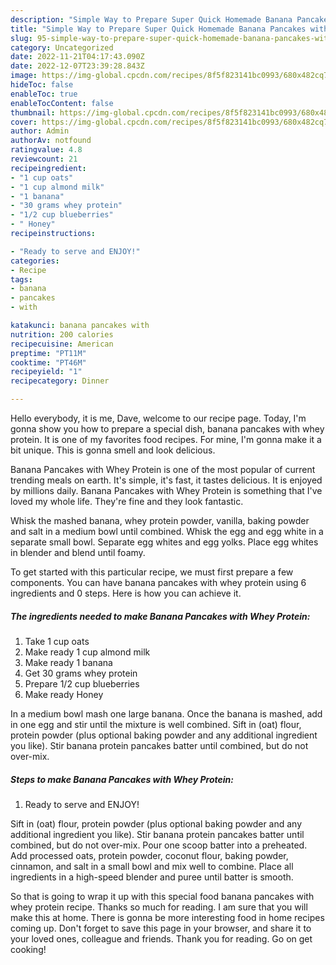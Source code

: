 ```yaml
---
description: "Simple Way to Prepare Super Quick Homemade Banana Pancakes with Whey Protein"
title: "Simple Way to Prepare Super Quick Homemade Banana Pancakes with Whey Protein"
slug: 95-simple-way-to-prepare-super-quick-homemade-banana-pancakes-with-whey-protein
category: Uncategorized
date: 2022-11-21T04:17:43.090Z
date: 2022-12-07T23:39:28.843Z
image: https://img-global.cpcdn.com/recipes/8f5f823141bc0993/680x482cq70/banana-pancakes-with-whey-protein-recipe-main-photo.jpg
hideToc: false
enableToc: true
enableTocContent: false
thumbnail: https://img-global.cpcdn.com/recipes/8f5f823141bc0993/680x482cq70/banana-pancakes-with-whey-protein-recipe-main-photo.jpg
cover: https://img-global.cpcdn.com/recipes/8f5f823141bc0993/680x482cq70/banana-pancakes-with-whey-protein-recipe-main-photo.jpg
author: Admin
authorAv: notfound
ratingvalue: 4.8
reviewcount: 21
recipeingredient:
- "1 cup oats"
- "1 cup almond milk"
- "1 banana"
- "30 grams whey protein"
- "1/2 cup blueberries"
- " Honey"
recipeinstructions:

- "Ready to serve and ENJOY!"
categories:
- Recipe
tags:
- banana
- pancakes
- with

katakunci: banana pancakes with 
nutrition: 200 calories
recipecuisine: American
preptime: "PT11M"
cooktime: "PT46M"
recipeyield: "1"
recipecategory: Dinner

---
```



Hello everybody, it is me, Dave, welcome to our recipe page. Today, I'm gonna show you how to prepare a special dish, banana pancakes with whey protein. It is one of my favorites food recipes. For mine, I'm gonna make it a bit unique. This is gonna smell and look delicious.

Banana Pancakes with Whey Protein is one of the most popular of current trending meals on earth. It's simple, it's fast, it tastes delicious. It is enjoyed by millions daily. Banana Pancakes with Whey Protein is something that I've loved my whole life. They're fine and they look fantastic.

Whisk the mashed banana, whey protein powder, vanilla, baking powder and salt in a medium bowl until combined. Whisk the egg and egg white in a separate small bowl. Separate egg whites and egg yolks. Place egg whites in blender and blend until foamy.


To get started with this particular recipe, we must first prepare a few components. You can have banana pancakes with whey protein using 6 ingredients and 0 steps. Here is how you can achieve it.

<!--inarticleads1-->

##### The ingredients needed to make Banana Pancakes with Whey Protein:

1. Take 1 cup oats
1. Make ready 1 cup almond milk
1. Make ready 1 banana
1. Get 30 grams whey protein
1. Prepare 1/2 cup blueberries
1. Make ready  Honey


In a medium bowl mash one large banana. Once the banana is mashed, add in one egg and stir until the mixture is well combined. Sift in (oat) flour, protein powder (plus optional baking powder and any additional ingredient you like). Stir banana protein pancakes batter until combined, but do not over-mix. 

<!--inarticleads2-->

##### Steps to make Banana Pancakes with Whey Protein:


1. Ready to serve and ENJOY!

Sift in (oat) flour, protein powder (plus optional baking powder and any additional ingredient you like). Stir banana protein pancakes batter until combined, but do not over-mix. Pour one scoop batter into a preheated. Add processed oats, protein powder, coconut flour, baking powder, cinnamon, and salt in a small bowl and mix well to combine. Place all ingredients in a high-speed blender and puree until batter is smooth. 

So that is going to wrap it up with this special food banana pancakes with whey protein recipe. Thanks so much for reading. I am sure that you will make this at home. There is gonna be more interesting food in home recipes coming up. Don't forget to save this page in your browser, and share it to your loved ones, colleague and friends. Thank you for reading. Go on get cooking!
